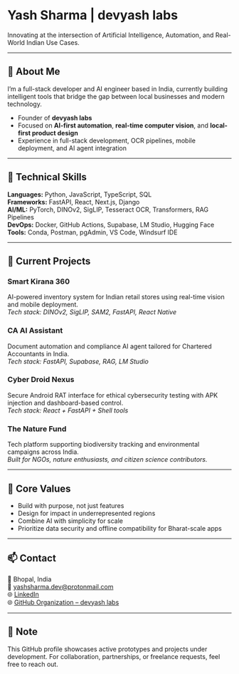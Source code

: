 # Yash Sharma | devyash labs

Innovating at the intersection of Artificial Intelligence, Automation, and Real-World Indian Use Cases.

---

## 👤 About Me

I’m a full-stack developer and AI engineer based in India, currently building intelligent tools that bridge the gap between local businesses and modern technology.

- Founder of **devyash labs**
- Focused on **AI-first automation**, **real-time computer vision**, and **local-first product design**
- Experience in full-stack development, OCR pipelines, mobile deployment, and AI agent integration

---

## 🔧 Technical Skills

**Languages:** Python, JavaScript, TypeScript, SQL  
**Frameworks:** FastAPI, React, Next.js, Django  
**AI/ML:** PyTorch, DINOv2, SigLIP, Tesseract OCR, Transformers, RAG Pipelines  
**DevOps:** Docker, GitHub Actions, Supabase, LM Studio, Hugging Face  
**Tools:** Conda, Postman, pgAdmin, VS Code, Windsurf IDE

---

## 🚀 Current Projects

### Smart Kirana 360
AI-powered inventory system for Indian retail stores using real-time vision and mobile deployment.  
*Tech stack: DINOv2, SigLIP, SAM2, FastAPI, React Native*

### CA AI Assistant  
Document automation and compliance AI agent tailored for Chartered Accountants in India.  
*Tech stack: FastAPI, Supabase, RAG, LM Studio*

### Cyber Droid Nexus  
Secure Android RAT interface for ethical cybersecurity testing with APK injection and dashboard-based control.  
*Tech stack: React + FastAPI + Shell tools*

### The Nature Fund  
Tech platform supporting biodiversity tracking and environmental campaigns across India.  
*Built for NGOs, nature enthusiasts, and citizen science contributors.*

---

## 🧠 Core Values

- Build with purpose, not just features  
- Design for impact in underrepresented regions  
- Combine AI with simplicity for scale  
- Prioritize data security and offline compatibility for Bharat-scale apps

---

## 📫 Contact

📍 Bhopal, India  
📩 yashsharma.dev@protonmail.com  
🌐 [LinkedIn](https://www.linkedin.com/in/yashsharma-dev/)  
🌐 [GitHub Organization – devyash labs](https://github.com/devyashlabs)

---

## 📌 Note

This GitHub profile showcases active prototypes and projects under development. For collaboration, partnerships, or freelance requests, feel free to reach out.


